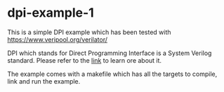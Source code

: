 # dpi-example-1
This is a simple DPI example which has been tested with https://www.veripool.org/verilator/

DPI which stands for Direct Programming Interface is a System Verilog standard. 
Please refer to the [link](https://www.consulting.amiq.com/2019/01/30/how-to-call-c-functions-from-systemverilog-using-dpi-c/) to learn ore about it. 

The example comes with a makefile which has all the targets to compile, link and run the example. 
